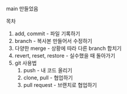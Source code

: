 main 만들었음

목차 

1. add, commit - 파일 기록하기
2. branch - 복사본 만들어서 수정하기
3. 다양한 merge - 상황에 따라 다른 branch 합치기 
4. revert, reset, restore - 실수했을 때 돌아가기
5. git 사용법
    1. push - 내 코드 올리기 
    2. clone, pull - 협업하기 
    3. pull request - 브랜치로 협업하기